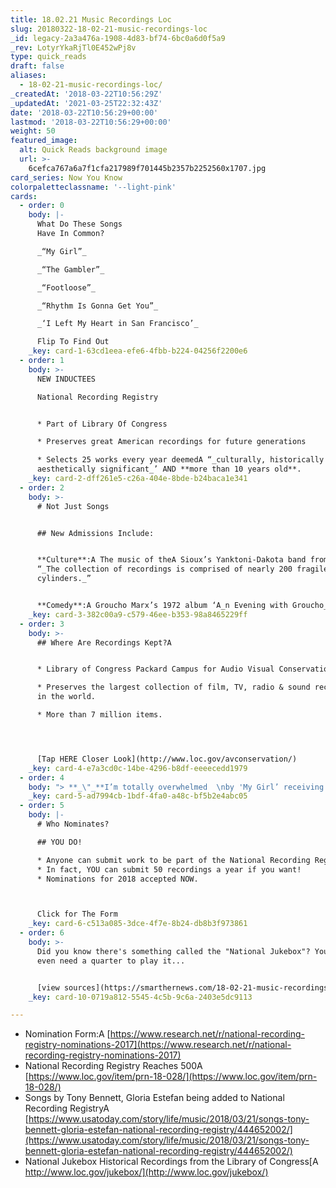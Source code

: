 ```yaml
---
title: 18.02.21 Music Recordings Loc
slug: 20180322-18-02-21-music-recordings-loc
_id: legacy-2a3a476a-1908-4d83-bf74-6bc0a6d0f5a9
_rev: LotyrYkaRjTl0E452wPj8v
type: quick_reads
draft: false
aliases:
  - 18-02-21-music-recordings-loc/
_createdAt: '2018-03-22T10:56:29Z'
_updatedAt: '2021-03-25T22:32:43Z'
date: '2018-03-22T10:56:29+00:00'
lastmod: '2018-03-22T10:56:29+00:00'
weight: 50
featured_image:
  alt: Quick Reads background image
  url: >-
    6cefca767a6a7f1cfa217989f701445b2357b2252560x1707.jpg
card_series: Now You Know
colorpaletteclassname: '--light-pink'
cards:
  - order: 0
    body: |-
      What Do These Songs  
      Have In Common?

      _“My Girl”_

      _“The Gambler”_

      _“Footloose”_

      _“Rhythm Is Gonna Get You”_

      _‘I Left My Heart in San Francisco’_

      Flip To Find Out
    _key: card-1-63cd1eea-efe6-4fbb-b224-04256f2200e6
  - order: 1
    body: >-
      NEW INDUCTEES  

      National Recording Registry


      * Part of Library Of Congress

      * Preserves great American recordings for future generations

      * Selects 25 works every year deemedA “_culturally, historically or
      aesthetically significant_’ AND **more than 10 years old**.
    _key: card-2-dff261e5-c26a-404e-8bde-b24baca1e341
  - order: 2
    body: >-
      # Not Just Songs


      ## New Admissions Include:


      **Culture**:A The music of theA Sioux’s Yanktoni-Dakota band from 1928. A
      “_The collection of recordings is comprised of nearly 200 fragile wax
      cylinders._”


      **Comedy**:A Groucho Marx’s 1972 album ‘A_n Evening with Groucho_.’
    _key: card-3-382c00a9-c579-46ee-b353-98a8465229ff
  - order: 3
    body: >-
      ## Where Are Recordings Kept?A


      * Library of Congress Packard Campus for Audio Visual Conservation

      * Preserves the largest collection of film, TV, radio & sound recordings
      in the world.

      * More than 7 million items.




      [Tap HERE Closer Look](http://www.loc.gov/avconservation/)
    _key: card-4-e7a3cd0c-14be-4296-b8df-eeeecedd1979
  - order: 4
    body: "> **_\"_**I’m totally overwhelmed  \nby 'My Girl’ receiving such an honor. As a songwriter, it has become my international anthem. People in countries where English is not the primary language know and sing a\x18My Girl’ when I perform it.\"  \n  \nSmokey Robinson, co-writer My Girl, LOC Press Release, March 21, 2018"
    _key: card-5-ad7994cb-1bdf-4fa0-a48c-bf5b2e4abc05
  - order: 5
    body: |-
      # Who Nominates?

      ## YOU DO!

      * Anyone can submit work to be part of the National Recording Registry
      * In fact, YOU can submit 50 recordings a year if you want!
      * Nominations for 2018 accepted NOW.



      Click for The Form
    _key: card-6-c513a085-3dce-4f7e-8b24-db8b3f973861
  - order: 6
    body: >-
      Did you know there's something called the "National Jukebox"? You don't
      even need a quarter to play it...


      [view sources](https://smarthernews.com/18-02-21-music-recordings-loc/)
    _key: card-10-0719a812-5545-4c5b-9c6a-2403e5dc9113

---
```

* Nomination Form:A [https://www.research.net/r/national-recording-registry-nominations-2017](https://www.research.net/r/national-recording-registry-nominations-2017)
* National Recording Registry Reaches 500A [https://www.loc.gov/item/prn-18-028/](https://www.loc.gov/item/prn-18-028/)
* Songs by Tony Bennett, Gloria Estefan being added to National Recording RegistryA [https://www.usatoday.com/story/life/music/2018/03/21/songs-tony-bennett-gloria-estefan-national-recording-registry/444652002/](https://www.usatoday.com/story/life/music/2018/03/21/songs-tony-bennett-gloria-estefan-national-recording-registry/444652002/)
* National Jukebox Historical Recordings from the Library of Congress[A http://www.loc.gov/jukebox/](http://www.loc.gov/jukebox/)